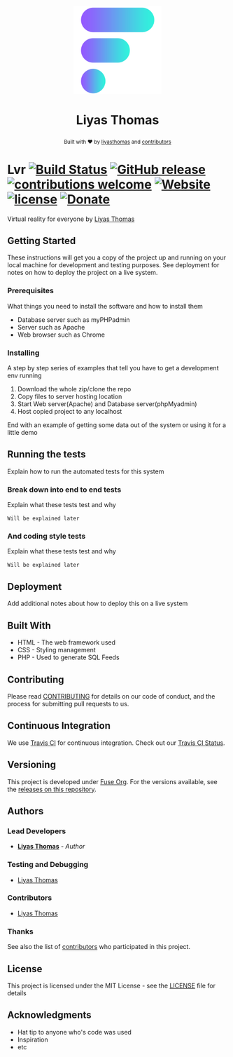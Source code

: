 <div align="center">
  <a href="https://liyas-vr.firebaseapp.com"><img src="https://raw.githubusercontent.com/liyasthomas/fuse-org/master/images/manifest/icon-512x512.png" alt="Fuse Org" width="200"></a>
  <br>
  <h1>Liyas Thomas</h1>
</div>

<div align="center">
  <sub>Built with ❤︎ by
  <a href="https://github.com/liyasthomas">liyasthomas</a> and
  <a href="https://github.com/liyasthomas/lvr/graphs/contributors">contributors</a>
	</sub>
</div>

# Lvr [![Build Status](https://travis-ci.org/liyasthomas/lvr.svg?branch=master)](https://travis-ci.org/liyasthomas/lvr) [![GitHub release](https://img.shields.io/github/release/liyasthomas/lvr.svg)](https://github.com/liyasthomas/lvr/releases/latest) [![contributions welcome](https://img.shields.io/badge/contributions-welcome-brightgreen.svg?style=flat)](https://github.com/liyasthomas/lvr/issues) [![Website](https://img.shields.io/website-up-down-ff69b4-ff69b4/https/shields.io.svg?label=Fuse%20Org)](https://liyas-vr.firebaseapp.com) [![license](https://img.shields.io/github/license/liyasthomas/lvr.svg)](https://github.com/liyasthomas/lvr/blob/master/LICENSE) [![Donate](https://img.shields.io/badge/$-donate-ff69b4.svg)](https://www.paypal.me/liyascthomas)

Virtual reality for everyone by [Liyas Thomas](https://github.com/liyasthomas)

## Getting Started

These instructions will get you a copy of the project up and running on your local machine for development and testing purposes. See deployment for notes on how to deploy the project on a live system.

### Prerequisites

What things you need to install the software and how to install them

* Database server such as myPHPadmin
* Server such as Apache
* Web browser such as Chrome

### Installing

A step by step series of examples that tell you have to get a development env running

1. Download the whole zip/clone the repo
2. Copy files to server hosting location
3. Start Web server(Apache) and Database server(phpMyadmin)
4. Host copied project to any localhost

End with an example of getting some data out of the system or using it for a little demo

## Running the tests

Explain how to run the automated tests for this system

### Break down into end to end tests

Explain what these tests test and why

```
Will be explained later
```

### And coding style tests

Explain what these tests test and why

```
Will be explained later
```

## Deployment

Add additional notes about how to deploy this on a live system

## Built With

* HTML - The web framework used
* CSS - Styling management
* PHP - Used to generate SQL Feeds

## Contributing

Please read [CONTRIBUTING](CONTRIBUTING.md) for details on our code of conduct, and the process for submitting pull requests to us.

## Continuous Integration

We use [Travis CI](https://travis-ci.com/) for continuous integration. Check out our [Travis CI Status](https://travis-ci.org/liyasthomas/lvr).

## Versioning

This project is developed under [Fuse Org](https://github.com/liyasthomas). For the versions available, see the [releases on this repository](https://github.com/liyasthomas/lvr/releases). 

## Authors

### Lead Developers
* [**Liyas Thomas**](https://github.com/liyasthomas) - *Author*

### Testing and Debugging
* [Liyas Thomas](https://github.com/liyasthomas)

### Contributors
* [Liyas Thomas](https://github.com/liyasthomas)

### Thanks
<!--* [Liyas Thomas](https://github.com/liyasthomas)-->

See also the list of [contributors](https://github.com/liyasthomas/lvr/graphs/contributors) who participated in this project.

## License

This project is licensed under the MIT License - see the [LICENSE](LICENSE) file for details

## Acknowledgments

* Hat tip to anyone who's code was used
* Inspiration
* etc
